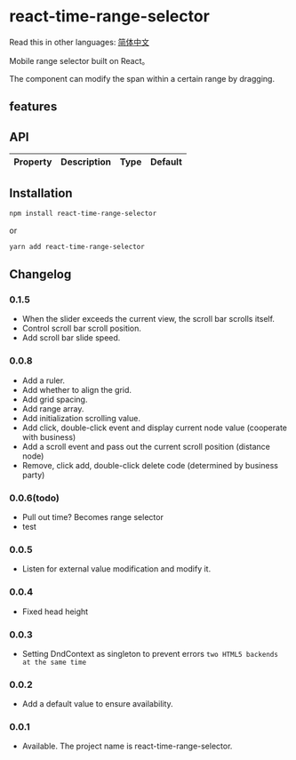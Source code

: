 # react-time-range-selector

Read this in other languages: [简体中文](https://github.com/LazierGame/react-time-range-selector/blob/main/README.zh-CN.md)

Mobile range selector built on React。

The component can modify the span within a certain range by dragging.

## features

## API

| Property | Description | Type | Default |
| :----| :---- | :---- | :---- |


## Installation

```bash
npm install react-time-range-selector
```
or

```bash
yarn add react-time-range-selector
```



## Changelog

### 0.1.5
- When the slider exceeds the current view, the scroll bar scrolls itself.
- Control scroll bar scroll position.
- Add scroll bar slide speed.

### 0.0.8
- Add a ruler.
- Add whether to align the grid.
- Add grid spacing.
- Add range array.
- Add initialization scrolling value.
- Add click, double-click event and display current node value (cooperate with business)
- Add a scroll event and pass out the current scroll position (distance node)
- Remove, click add, double-click delete code (determined by business party)


### 0.0.6(todo)
- Pull out time? Becomes range selector
- test

### 0.0.5
- Listen for external value modification and modify it.

### 0.0.4
- Fixed head height

### 0.0.3
- Setting DndContext as singleton to prevent errors `two HTML5 backends at the same time`

### 0.0.2
- Add a default value to ensure availability.

### 0.0.1
- Available. The project name is react-time-range-selector.

